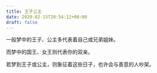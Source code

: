 ```yaml
---
title: 王子公主
date: 2020-02-15T20:54:12+08:00
draft: false
---
```


一般梦中的王子、公主多代表着自己或兄弟姐妹。<br>


而梦中的国王、女王则代表你的双亲。<br>


若梦到王子或公主，则象征着这些日子，也许会与善意的人吵架。<br>
